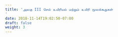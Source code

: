 ```yaml
---
title: 'அலகு III செல் உயிரியல் மற்றும் உயிரி மூலக்கூறுகள் 
'
date: 2018-11-14T19:02:50-07:00
draft: false
weight: 3
---
```
















